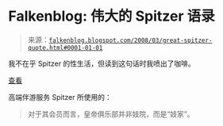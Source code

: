 <!--yml

类别：未分类

日期：2024-05-12 23:26:08

-->

# Falkenblog: 伟大的 Spitzer 语录

> 来源：[`falkenblog.blogspot.com/2008/03/great-spitzer-quote.html#0001-01-01`](http://falkenblog.blogspot.com/2008/03/great-spitzer-quote.html#0001-01-01)

我不在乎 Spitzer 的性生活，但读到这句话时我喷出了咖啡。

[查看](http://www.slate.com/id/2186265/nav/tap3/)

高端伴游服务 Spitzer 所使用的：

> 对于其会员而言，皇帝俱乐部并非妓院，而是“妓家”。
